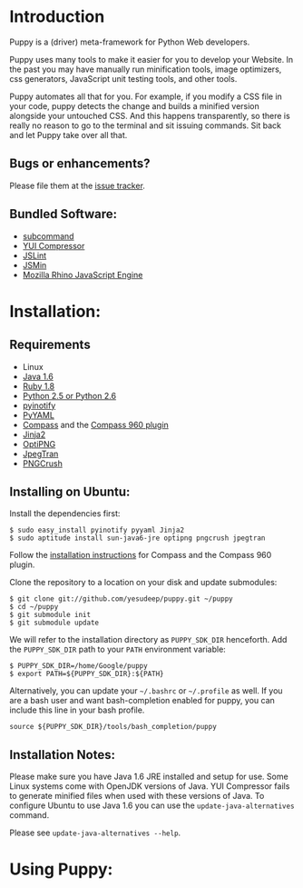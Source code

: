 Introduction
============
Puppy is a (driver) meta-framework for Python Web developers.

Puppy uses many tools to make it easier for you to develop your Website.
In the past you may have manually run minification tools, image optimizers,
css generators, JavaScript unit testing tools, and other tools.

Puppy automates all that for you.  For example, if you modify a CSS file
in your code, puppy detects the change and builds a minified version
alongside your untouched CSS.  And this happens transparently, so there
is really no reason to go to the terminal and sit issuing commands.
Sit back and let Puppy take over all that.

Bugs or enhancements?
---------------------
Please file them at the [issue tracker][issue_tracker].

Bundled Software:
-----------------
* [subcommand][subcommand]
* [YUI Compressor][yui_compressor]
* [JSLint][jslint]
* [JSMin][jsmin]
* [Mozilla Rhino JavaScript Engine][rhino]

Installation:
=============

Requirements
------------
* Linux
* [Java 1.6][java_jre]
* [Ruby 1.8][ruby_lang]
* [Python 2.5 or Python 2.6][python_lang]
* [pyinotify][pyinotify]
* [PyYAML][pyyaml]
* [Compass][compass] and the [Compass 960 plugin][compass_960]
* [Jinja2][jinja2]
* [OptiPNG][optipng]
* [JpegTran][jpegtran]
* [PNGCrush][pngcrush]

Installing on Ubuntu:
---------------------

Install the dependencies first:

    $ sudo easy_install pyinotify pyyaml Jinja2
    $ sudo aptitude install sun-java6-jre optipng pngcrush jpegtran

Follow the [installation instructions][compass_installation] for Compass
and the Compass 960 plugin.

Clone the repository to a location on your disk and update submodules:

    $ git clone git://github.com/yesudeep/puppy.git ~/puppy
    $ cd ~/puppy
    $ git submodule init
    $ git submodule update

We will refer to the installation directory as `PUPPY_SDK_DIR` henceforth.
Add the `PUPPY_SDK_DIR` path to your `PATH` environment variable:

    $ PUPPY_SDK_DIR=/home/Google/puppy
    $ export PATH=${PUPPY_SDK_DIR}:${PATH}

Alternatively, you can update your `~/.bashrc` or `~/.profile` as well.
If you are a bash user and want bash-completion enabled for puppy,
you can include this line in your bash profile.

    source ${PUPPY_SDK_DIR}/tools/bash_completion/puppy

Installation Notes:
-------------------
Please make sure you have Java 1.6 JRE installed and setup for use.
Some Linux systems come with OpenJDK versions of Java.  YUI Compressor
fails to generate minified files when used with these versions of Java.
To configure Ubuntu to use Java 1.6 you can use the `update-java-alternatives` command.

Please see `update-java-alternatives --help`.

Using Puppy:
============


[pngcrush]: http://pmt.sourceforge.net/pngcrush/
[jpegtran]: http://jpegclub.org/
[optipng]: http://optipng.sourceforge.net/
[jinja2]: http://jinja.pocoo.org/2/
[compass]: http://compass-style.org/
[compass_installation]: http://wiki.github.com/chriseppstein/compass
[compass_960]: http://github.com/chriseppstein/compass-960-plugin/
[lighthouse_issue_tracker]: http://happychickoo.lighthouseapp.com/projects/34621-puppy
[issue_tracker]: http://github.com/yesudeep/puppy/issues
[rhino]: http://www.mozilla.org/rhino/
[jsmin]: http://crockford.com/javascript/jsmin
[jslint]: http://jslint.com
[yui_compressor]: http://developer.yahoo.com/yui/compressor/
[python_lang]: http://www.python.org/
[ruby_lang]: http://www.ruby-lang.org/
[java_jre]: http://java.sun.com/
[pyinotify]: http://trac.dbzteam.org/pyinotify
[pyyaml]: http://pyyaml.org/
[subcommand]: http://github.com/anandology/subcommand/

